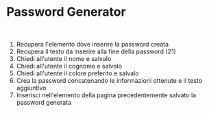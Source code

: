 # Password Generator

<br>


1. Recupera l'elemento dove inserire la password creata
2. Recupera il testo da inserire alla fine della password (21)
3. Chiedi all'utente il nome e salvalo
4. Chiedi all'utente il cognome e salvalo
5. Chiedi all'utente il colore preferito e salvalo
6. Crea la password concatenando le informazioni ottenute e il testo aggiuntivo
7. Inserisci nell'elemento della pagina precedentemente salvato la password generata